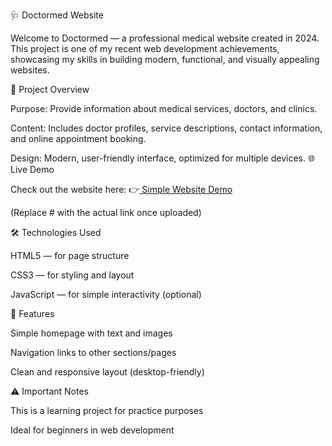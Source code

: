 🩺 Doctormed Website

Welcome to Doctormed — a professional medical website created in 2024. This project is one of my recent web development achievements, showcasing my skills in building modern, functional, and visually appealing websites.

📌 Project Overview

Purpose: Provide information about medical services, doctors, and clinics.

Content: Includes doctor profiles, service descriptions, contact information, and online appointment booking.

Design: Modern, user-friendly interface, optimized for multiple devices.
🌐 Live Demo

Check out the website here:
👉[ Simple Website Demo](https://veronikaleb.github.io/Doctormed_website/)

(Replace # with the actual link once uploaded)

🛠️ Technologies Used

HTML5 — for page structure

CSS3 — for styling and layout

JavaScript — for simple interactivity (optional)

🎨 Features

Simple homepage with text and images

Navigation links to other sections/pages

Clean and responsive layout (desktop-friendly)

⚠️ Important Notes

This is a learning project for practice purposes

Ideal for beginners in web development
